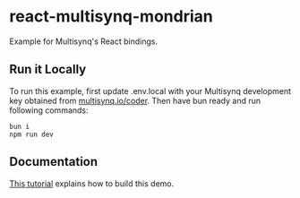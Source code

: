 # react-multisynq-mondrian

Example for Multisynq's React bindings.

## Run it Locally

To run this example, first update .env.local with your Multisynq development key obtained from [multisynq.io/coder](https://multisynq.io/coder). Then have bun ready and run following commands:

    bun i
    npm run dev

## Documentation

[This tutorial](https://multisynq.io/docs/multisynq-react/tutorial-3_React_Mondrian.html) explains how to build this demo.
